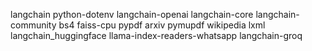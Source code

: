 langchain
python-dotenv
langchain-openai
langchain-core
langchain-community
bs4
faiss-cpu
pypdf
arxiv
pymupdf
wikipedia
lxml
langchain_huggingface
llama-index-readers-whatsapp
langchain-groq